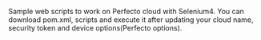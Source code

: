 Sample web scripts to work on Perfecto cloud with Selenium4.
You can download pom.xml, scripts and execute it after updating your cloud name, security token and device options(Perfecto options).
